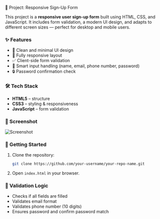 📄 Project: Responsive Sign-Up Form

This project is a **responsive user sign-up form** built using HTML, CSS, and JavaScript. It includes form validation, a modern UI design, and adapts to different screen sizes — perfect for desktop and mobile users.

### ✨ Features
- 🎨 Clean and minimal UI design
- 📱 Fully responsive layout
- ✅ Client-side form validation
- 🧠 Smart input handling (name, email, phone number, password)
- 🔒 Password confirmation check

### 🛠️ Tech Stack
- **HTML5** – structure  
- **CSS3** – styling & responsiveness  
- **JavaScript** – form validation

### 📸 Screenshot
![Screenshot](./path-to-your-screenshot.png)

### 🚀 Getting Started
1. Clone the repository:
   ```bash
   git clone https://github.com/your-username/your-repo-name.git
   ```
2. Open `index.html` in your browser.

### 🧪 Validation Logic
- Checks if all fields are filled
- Validates email format
- Validates phone number (10 digits)
- Ensures password and confirm password match
